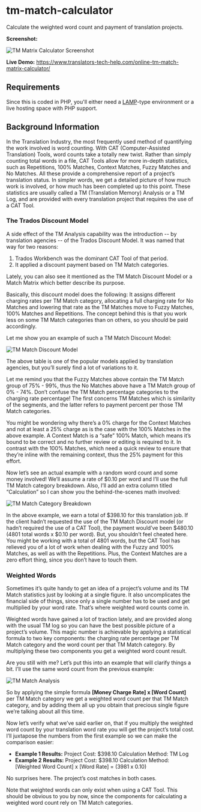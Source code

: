 # tm-match-calculator
Calculate the weighted word count and payment of translation projects.

**Screenshot:**

![TM Matrix Calculator Screenshot](https://www.translators-tech-help.com/TM-Matrix-Calculator-Screenshot-Small.png)

**Live Demo:** https://www.translators-tech-help.com/online-tm-match-matrix-calculator/

## Requirements
Since this is coded in PHP, you'll either need a [LAMP](https://en.wikipedia.org/wiki/LAMP_(software_bundle))-type environment or a live hosting space with PHP support.

## Background Information
In the Translation Industry, the most frequently used method of quantifying the work involved is word counting. With CAT (Computer-Assisted Translation) Tools, word counts take a totally new twist. Rather than simply counting total words in a file, CAT Tools allow for more in-depth statistics, such as Repetitions, 100% Matches, Context Matches, Fuzzy Matches and No Matches. All these provide a comprehensive report of a project’s translation status. In simpler words, we get a detailed picture of how much work is involved, or how much has been completed up to this point. These statistics are usually called a TM (Translation Memory) Analysis or a TM Log, and are provided with every translation project that requires the use of a CAT Tool.

### The Trados Discount Model
A side effect of the TM Analysis capability was the introduction -- by translation agencies -- of the Trados Discount Model. It was named that way for two reasons:

1. Trados Workbench was the dominant CAT Tool of that period.
2. It applied a discount payment based on TM Match categories.

Lately, you can also see it mentioned as the TM Match Discount Model or a Match Matrix which better describe its purpose.

Basically, this discount model does the following: It assigns different charging rates per TM Match category, allocating a full charging rate for No Matches and lowering that rate as the TM Matches move to Fuzzy Matches, 100% Matches and Repetitions. The concept behind this is that you work less on some TM Match categories than on others, so you should be paid accordingly.

Let me show you an example of such a TM Match Discount Model:

![TM Match Discount Model](https://www.translators-tech-help.com/images/TM_Match_Discount_Model.png)

The above table is one of the popular models applied by translation agencies, but you’ll surely find a lot of variations to it.

Let me remind you that the Fuzzy Matches above contain the TM Match group of 75% - 99%, thus the No Matches above have a TM Match group of 0% - 74%. Don’t confuse the TM Match percentage categories to the charging rate percentage! The first concerns TM Matches which is similarity of the segments, and the latter refers to payment percent per those TM Match categories.

You might be wondering why there’s a 0% charge for the Context Matches and not at least a 25% charge as is the case with the 100% Matches in the above example. A Context Match is a “safe” 100% Match, which means it’s bound to be correct and no further review or editing is required to it. In contrast with the 100% Matches, which need a quick review to ensure that they’re inline with the remaining context, thus the 25% payment for this effort.

Now let’s see an actual example with a random word count and some money involved! We’ll assume a rate of $0.10 per word and I’ll use the full TM Match category breakdown. Also, I’ll add an extra column titled “Calculation” so I can show you the behind-the-scenes math involved:

![TM Match Category Breakdown](https://www.translators-tech-help.com/images/TM_Match_Category_Breakdown.png)

In the above example, we earn a total of $398.10 for this translation job. If the client hadn’t requested the use of the TM Match Discount model (or hadn’t required the use of a CAT Tool), the payment would’ve been $480.10 (4801 total words x $0.10 per word). But, you shouldn’t feel cheated here. You might be working with a total of 4801 words, but the CAT Tool has relieved you of a lot of work when dealing with the Fuzzy and 100% Matches, as well as with the Repetitions. Plus, the Context Matches are a zero effort thing, since you don’t have to touch them.

### Weighted Words
Sometimes it’s quite handy to get an idea of a project’s volume and its TM Match statistics just by looking at a single figure. It also uncomplicates the financial side of things, since only a single number has to be used and get multiplied by your word rate. That’s where weighted word counts come in.

Weighted words have gained a lot of traction lately, and are provided along with the usual TM log so you can have the best possible picture of a project’s volume. This magic number is achievable by applying a statistical formula to two key components: the charging rate percentage per TM Match category and the word count per that TM Match category. By multiplying these two components you get a weighted word count result.

Are you still with me? Let’s put this into an example that will clarify things a bit. I’ll use the same word count from the previous example:

![TM Match Analysis](https://www.translators-tech-help.com/images/TM_Match_Analysis.png)

So by applying the simple formula **[Money Charge Rate] x [Word Count]** per TM Match category we get a weighted word count per that TM Match category, and by adding them all up you obtain that precious single figure we’re talking about all this time.

Now let’s verify what we’ve said earlier on, that if you multiply the weighted word count by your translation word rate you will get the project’s total cost. I’ll juxtapose the numbers from the first example so we can make the comparison easier:

- **Example 1 Results:** Project Cost: $398.10 Calculation Method: TM Log
- **Example 2 Results:** Project Cost: $398.10 Calculation Method: [Weighted Word Count] x [Word Rate] = (3981 x 0.10)

No surprises here. The project’s cost matches in both cases.

Note that weighted words can only exist when using a CAT Tool. This should be obvious to you by now, since the components for calculating a weighted word count rely on TM Match categories.
